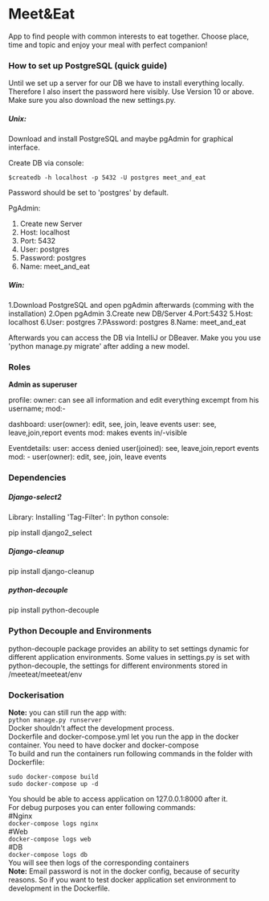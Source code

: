# Meet&Eat #

App to find people with common interests to eat together. 
Сhoose place, time and topic and enjoy your meal with perfect companion!


### How to set up PostgreSQL (quick guide) ###

Until we set up a server for our DB we have to install everything locally. Therefore I also insert the password here visibly.
Use Version 10 or above. Make sure you also download the new settings.py.

##### Unix: #####

Download and install PostgreSQL and maybe pgAdmin for graphical interface.

Create DB via console:
```
$createdb -h localhost -p 5432 -U postgres meet_and_eat
```
Password should be set to 'postgres' by default.


PgAdmin:

1. Create new Server
2. Host: localhost
3. Port: 5432
4. User: postgres
5. Password: postgres
6. Name: meet_and_eat

##### Win: #####

1.Download PostgreSQL and open pgAdmin afterwards (comming with the installation)
2.Open pgAdmin
3.Create new DB/Server
4.Port:5432
5.Host: localhost
6.User: postgres
7.PAssword: postgres
8.Name: meet_and_eat

Afterwards you can access the DB via IntelliJ or DBeaver.
Make you you use 'python manage.py migrate' after adding a new model.

### Roles ###

**Admin as superuser**

profile: 
owner: can see all information and edit everything excempt from his username;
mod:-

dashboard:
user(owner): edit, see, join, leave events
user: see, leave,join,report events
mod: makes events in/-visible

Eventdetails:
user: access denied
user(joined): see, leave,join,report events
mod: -
user(owner): edit, see, join, leave events

### Dependencies ###

##### Django-select2 #####

Library: Installing 'Tag-Filter': 
In python console:

pip install django2_select

##### Django-cleanup #####
pip install django-cleanup

##### python-decouple #####
pip install python-decouple


### Python Decouple and Environments ###
python-decouple package provides an ability to set settings dynamic for different application environments. Some values in settings.py is set with python-decouple, the settings for different environments stored in /meeteat/meeteat/env
### Dockerisation ###
**Note:** you can still run the app with:  
`python manage.py runserver`  
Docker shouldn't affect the development process.  
Dockerfile and docker-compose.yml let you run the app in the docker container. You need to have docker and docker-compose  
To build and run the containers run following commands in the folder with Dockerfile:  
  
`sudo docker-compose build`  
`sudo docker-compose up -d`  
  
You should be able to access application on 127.0.0.1:8000 after it.  
For debug purposes you can enter following commands:  
#Nginx  
`docker-compose logs nginx`  
#Web  
`docker-compose logs web`  
#DB  
`docker-compose logs db`  
You will see then logs of the corresponding containers  
**Note:** Email password is not in the docker config, because of security reasons. So if you want to test docker application set environment to development in the Dockerfile.    
